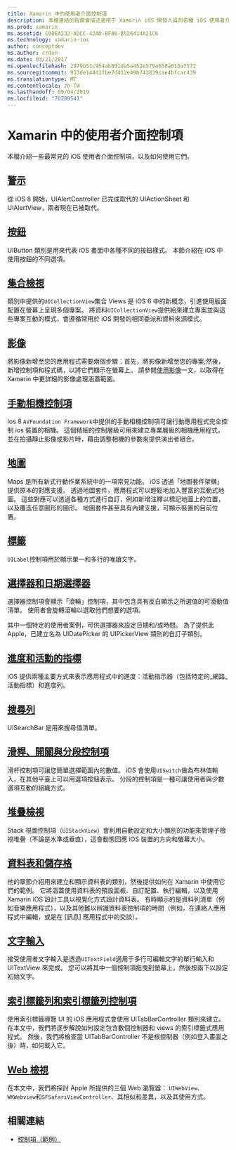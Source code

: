 ```yaml
---
title: Xamarin 中的使用者介面控制項
description: 本檔連結的指南會描述適用于 Xamarin iOS 開發人員的各種 iOS 使用者介面控制項。 連結的內容會討論警示、按鈕、集合視圖、影像、手動相機控制項、地圖、標籤、選擇器、日期選擇器等等。
ms.prod: xamarin
ms.assetid: C00EA232-ADCC-42AD-BF86-B526414A21C6
ms.technology: xamarin-ios
author: conceptdev
ms.author: crdun
ms.date: 03/21/2017
ms.openlocfilehash: 2979b51c954ab891da5e452e579a650a013a7572
ms.sourcegitcommit: 933de144d1fbe7d412e49b743839cae4bfcac439
ms.translationtype: MT
ms.contentlocale: zh-TW
ms.lasthandoff: 09/04/2019
ms.locfileid: "70289541"
---
```

# <a name="user-interface-controls-in-xamarinios"></a>Xamarin 中的使用者介面控制項

本檔介紹一些最常見的 iOS 使用者介面控制項，以及如何使用它們。

## <a name="alertsalertsmd"></a>[警示](alerts.md)

從 iOS 8 開始，UIAlertController 已完成取代的 UIActionSheet 和 UIAlertView，兩者現在已被取代。

## <a name="buttonsbuttonsmd"></a>[按鈕](buttons.md)

UIButton 類別是用來代表 iOS 畫面中各種不同的按鈕樣式。 本節介紹在 iOS 中使用按鈕的不同選項。

## <a name="collection-viewsuicollectionviewmd"></a>[集合檢視](uicollectionview.md)

類別中提供的`UICollectionView`集合 Views 是 iOS 6 中的新概念，引進使用版面配置在螢幕上呈現多個專案。 將資料`UICollectionView`提供給來建立專案並與這些專案互動的模式，會遵循常用於 iOS 開發的相同委派和資料來源模式。

## <a name="imagesimagemd"></a>[影像](image.md)

將影像新增至您的應用程式需要兩個步驟：首先，將影像新增至您的專案;然後，新增控制項和程式碼，以將它們顯示在螢幕上。 請參閱[使用影像](~/ios/app-fundamentals/images-icons/index.md)一文，以取得在 Xamarin 中更詳細的影像處理涵蓋範圍。

## <a name="manual-camera-controlsintro-to-manual-camera-controlsmd"></a>[手動相機控制項](intro-to-manual-camera-controls.md)

Ios 8 `AVFoundation Framework`中提供的手動相機控制項可讓行動應用程式完全控制 ios 裝置的相機。 這個精細的控制層級可用來建立專業層級的相機應用程式，並在拍攝靜止影像或影片時，藉由調整相機的參數來提供演出者組合。

## <a name="mapsios-mapsindexmd"></a>[地圖](ios-maps/index.md)

Maps 是所有新式行動作業系統中的一項常見功能。 iOS 透過「地圖套件架構」提供原本的對應支援。 透過地圖套件，應用程式可以輕鬆地加入豐富的互動式地圖。 這些對應可以透過各種方式進行自訂，例如新增注釋以標記地圖上的位置，以及覆迭任意圖形的圖形。 地圖套件甚至具有內建支援，可顯示裝置的目前位置。

## <a name="labelslabelsmd"></a>[標籤](labels.md)

`UILabel`控制項用於顯示單一和多行的唯讀文字。

## <a name="pickers-and-date-pickerspickermd"></a>[選擇器和日期選擇器](picker.md)

選擇器控制項會顯示「滾輪」控制項，其中包含具有反白顯示之所選值的可滾動值清單。 使用者會旋轉滾輪以選取他們想要的選項。

其中一個特定的使用者案例，可供選擇器來設定日期和/或時間。 為了提供此 Apple，已建立名為 UIDatePicker 的 UIPickerView 類別的自訂子類別。

## <a name="progress-and-activity-indicatorsprogress-activity-indicatormd"></a>[進度和活動的指標](progress-activity-indicator.md)

iOS 提供兩種主要方式來表示應用程式中的進度：活動指示器（包括特定的_網路_活動指標）和進度列。

## <a name="search-barssearchbarmd"></a>[搜尋列](searchbar.md)

UISearchBar 是用來搜尋值清單。 

## <a name="sliders-switches-and-segmented-controlsslider-switch-segmented-controlsmd"></a>[滑桿、開關與分段控制項](slider-switch-segmented-controls.md)

滑杆控制項可讓您簡單選擇範圍內的數值。 iOS 會使用`UISwitch`做為布林值輸入，在其他平臺上可以用選項按鈕表示。 分段的控制項是一種可讓使用者與少數選項互動的組織方式。

## <a name="stack-viewuistackviewmd"></a>[堆疊檢視](uistackview.md)

Stack 視圖控制項（`UIStackView`）會利用自動設定和大小類別的功能來管理子檢視堆疊（不論是水準或垂直），這會動態回應 iOS 裝置的方向和螢幕大小。

## <a name="tables-and-cellstablesindexmd"></a>[資料表和儲存格](tables/index.md)

他的章節介紹用來建立和顯示資料表的類別，然後提供如何在 Xamarin 中使用它們的範例。 它將涵蓋使用資料表的預設面板、自訂配置、執行編輯，以及使用 Xamarin iOS 設計工具以視覺化方式設計資料表。 有時顯示的是資料列清單（例如音樂應用程式），以及其他難以辨識資料表控制項的時間（例如，在連絡人應用程式中編輯，或是在 [訊息] 應用程式中的交談）。

## <a name="text-inputtext-inputmd"></a>[文字輸入](text-input.md)

接受使用者文字輸入是透過`UITextField`適用于多行可編輯文字的單行輸入和 UITextView 來完成。 您可以將其中一個控制項拖曳到螢幕上，然後按兩下以設定初始文字。

## <a name="tab-bars-and-tab-bar-controllerscreating-tabbed-applicationsmd"></a>[索引標籤列和索引標籤列控制項](creating-tabbed-applications.md)

使用索引標籤導覽 UI 的 iOS 應用程式會使用 UITabBarController 類別來建立。 在本文中，我們將逐步解說如何設定包含數個控制器和 views 的索引標籤式應用程式。 然後，我們將檢查當 UITabBarController 不是根控制器（例如登入畫面之後）時，如何載入它。

## <a name="web-viewsuiwebviewmd"></a>[Web 檢視](uiwebview.md)

在本文中，我們將探討 Apple 所提供的三個 Web 瀏覽器： `UIWebView`、 `WKWebview`和`SFSafariViewController`、其相似和差異，以及其使用方式。

## <a name="related-links"></a>相關連結

- [控制項（範例）](https://docs.microsoft.com/samples/xamarin/ios-samples/controls)
